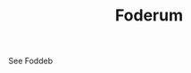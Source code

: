 ---
title: Foderum
letter: F
permalink: "/definitions/bld-foderum.html"
body: See Foddeb
published_at: '2018-07-07'
source: Black's Law Dictionary 2nd Ed (1910)
layout: post
---